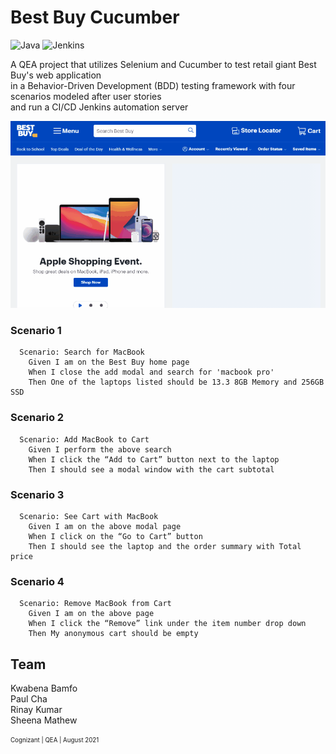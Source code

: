 # Best Buy Cucumber
![Java](https://img.shields.io/badge/java-%23ED8B00.svg?style=for-the-badge&logo=java&logoColor=white)
![Jenkins](https://img.shields.io/badge/jenkins-%232C5263.svg?style=for-the-badge&logo=jenkins&logoColor=white)

A QEA project that utilizes Selenium and Cucumber to test retail giant Best Buy's web application  
in a Behavior-Driven Development (BDD) testing framework with four scenarios modeled after user stories  
and run a CI/CD Jenkins automation server

![Demo](./img/demo.gif)

### Scenario 1
```gherkin
  Scenario: Search for MacBook
    Given I am on the Best Buy home page
    When I close the add modal and search for 'macbook pro'
    Then One of the laptops listed should be 13.3 8GB Memory and 256GB SSD
```

### Scenario 2
```gherkin
  Scenario: Add MacBook to Cart
    Given I perform the above search
    When I click the “Add to Cart” button next to the laptop
    Then I should see a modal window with the cart subtotal
```

### Scenario 3
```gherkin
  Scenario: See Cart with MacBook
    Given I am on the above modal page
    When I click on the “Go to Cart” button
    Then I should see the laptop and the order summary with Total price
```

### Scenario 4
```gherkin
  Scenario: Remove MacBook from Cart
    Given I am on the above page
    When I click the “Remove” link under the item number drop down
    Then My anonymous cart should be empty
```

## Team
Kwabena Bamfo  
Paul Cha  
Rinay Kumar  
Sheena Mathew

<sub><sup>Cognizant | QEA | August 2021</sup></sub>